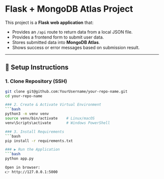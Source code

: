 # Flask + MongoDB Atlas Project   

This project is a **Flask web application** that:  

- Provides an `/api` route to return data from a local JSON file.  
- Provides a frontend form to submit user data.  
- Stores submitted data into **MongoDB Atlas**.  
- Shows success or error messages based on submission result.  

---

## 🚀 Setup Instructions  

### 1. Clone Repository (SSH)  
```bash
git clone git@github.com:YourUsername/your-repo-name.git
cd your-repo-name

### 2. Create & Activate Virtual Environment
```bash
python3 -m venv venv
source venv/bin/activate    # Linux/macOS
venv\Scripts\activate       # Windows PowerShell

### 3. Install Requirements
```bash
pip install -r requirements.txt

### ▶️ Run the Application
```bash
python app.py

Open in browser:
👉 http://127.0.0.1:5000
